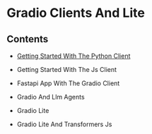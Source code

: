# Gradio Clients And Lite

## Contents

- [Getting Started With The Python Client](getting-started-with-the-python-client)

- Getting Started With The Js Client

- Fastapi App With The Gradio Client

- Gradio And Llm Agents

- Gradio Lite

- Gradio Lite And Transformers Js
